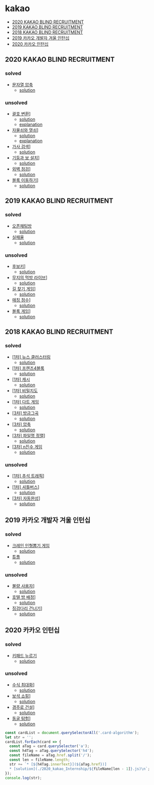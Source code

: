 # kakao

* [2020 KAKAO BLIND RECRUITMENT](#2020-kakao-blind-recruitment)
* [2019 KAKAO BLIND RECRUITMENT](#2019-kakao-blind-recruitment)
* [2018 KAKAO BLIND RECRUITMENT](#2018-kakao-blind-recruitment)
* [2019 카카오 개발자 겨울 인턴십](#2019-카카오-개발자-겨울-인턴십)
* [2020 카카오 인턴십](#2020-카카오-인턴십)

## 2020 KAKAO BLIND RECRUITMENT

### solved
* [문자열 압축](https://programmers.co.kr/learn/courses/30/lessons/60057)
  * [solution](./2020_kakao/60057.js)

### unsolved
* [괄호 변환](https://programmers.co.kr/learn/courses/30/lessons/60058)]
  * [solution](./2020_kakao/60058.js)
  * [explanation](./2020_kakao/60058_ex.js)
* [자물쇠와 열쇠](https://programmers.co.kr/learn/courses/30/lessons/60059)]
  * [solution](./2020_kakao/60059.js)
  * [explanation](./2020_kakao/60059_ex.js)
* [가사 검색](https://programmers.co.kr/learn/courses/30/lessons/60060)]
  * [solution](./2020_kakao/60060.js)
* [기둥과 보 설치](https://programmers.co.kr/learn/courses/30/lessons/60061)]
  * [solution](./2020_kakao/60061.js)
* [외벽 점검](https://programmers.co.kr/learn/courses/30/lessons/60062)]
  * [solution](./2020_kakao/60062.js)
* [블록 이동하기](https://programmers.co.kr/learn/courses/30/lessons/60063)]
  * [solution](./2020_kakao/60063.js)

## 2019 KAKAO BLIND RECRUITMENT

### solved
* [오픈채팅방](https://programmers.co.kr/learn/courses/30/lessons/42888)
  * [solution](./2019_kakao/42888.js)
* [실패율](https://programmers.co.kr/learn/courses/30/lessons/42889)
  * [solution](./2019_kakao/42889.js)

### unsolved
* [후보키](https://programmers.co.kr/learn/courses/30/lessons/42890)]
  * [solution](./2019_kakao/42890.js)
* [무지의 먹방 라이브](https://programmers.co.kr/learn/courses/30/lessons/42891)]
  * [solution](./2019_kakao/42891.js)
* [길 찾기 게임](https://programmers.co.kr/learn/courses/30/lessons/42892)]
  * [solution](./2019_kakao/42892.js)
* [매칭 점수](https://programmers.co.kr/learn/courses/30/lessons/42893)]
  * [solution](./2019_kakao/42893.js)
* [블록 게임](https://programmers.co.kr/learn/courses/30/lessons/42894)]
  * [solution](./2019_kakao/42894.js)

## 2018 KAKAO BLIND RECRUITMENT

### solved
* [[1차] 뉴스 클러스터링](https://programmers.co.kr/learn/courses/30/lessons/17677)
  * [solution](./2018_kakao/17677.js)
* [[1차] 프렌즈4블록](https://programmers.co.kr/learn/courses/30/lessons/17679)
  * [solution](./2018_kakao/17679.js)
* [[1차] 캐시](https://programmers.co.kr/learn/courses/30/lessons/17680)
  * [solution](./2018_kakao/17680.js)
* [[1차] 비밀지도](https://programmers.co.kr/learn/courses/30/lessons/17681)
  * [solution](./2018_kakao/17681.js)
* [[1차] 다트 게임](https://programmers.co.kr/learn/courses/30/lessons/17682)
  * [solution](./2018_kakao/17682.js)
* [[3차] 방금그곡](https://programmers.co.kr/learn/courses/30/lessons/17683)
  * [solution](./2018_kakao/17683.js)
* [[3차] 압축](https://programmers.co.kr/learn/courses/30/lessons/17684)
  * [solution](./2018_kakao/17684.js)
* [[3차] 파일명 정렬](https://programmers.co.kr/learn/courses/30/lessons/17686)]
  * [solution](./2018_kakao/17686.js)
* [[3차] n진수 게임](https://programmers.co.kr/learn/courses/30/lessons/17687)
  * [solution](./2018_kakao/17687.js)

### unsolved
* [[1차] 추석 트래픽](https://programmers.co.kr/learn/courses/30/lessons/17676)]
  * [solution](./2018_kakao/17676.js)
* [[1차] 셔틀버스](https://programmers.co.kr/learn/courses/30/lessons/17678)]
  * [solution](./2018_kakao/17678.js)
* [[3차] 자동완성](https://programmers.co.kr/learn/courses/30/lessons/17685)]
  * [solution](./2018_kakao/17685.js)

## 2019 카카오 개발자 겨울 인턴십

### solved
* [크레인 인형뽑기 게임](https://programmers.co.kr/learn/courses/30/lessons/64061)
  * [solution](./2019_kakao_Internship/64061.js)
* [튜플](https://programmers.co.kr/learn/courses/30/lessons/64065)
  * [solution](./2019_kakao_Internship/64065.js)

### unsolved
* [불량 사용자](https://programmers.co.kr/learn/courses/30/lessons/64064)]
  * [solution](./2019_kakao_Internship/64064.js)
* [호텔 방 배정](https://programmers.co.kr/learn/courses/30/lessons/64063)]
  * [solution](./2019_kakao_Internship/64063.js)
* [징검다리 건너기](https://programmers.co.kr/learn/courses/30/lessons/64062)]
  * [solution](./2019_kakao_Internship/64062.js)
  
## 2020 카카오 인턴십

### solved
* [키패드 누르기](https://programmers.co.kr/learn/courses/30/lessons/67256)
  * [solution](./2020_kakao_Internship/67256.js)

### unsolved
* [수식 최대화](https://programmers.co.kr/learn/courses/30/lessons/67257)]
  * [solution](./2020_kakao_Internship/67257.js)
* [보석 쇼핑](https://programmers.co.kr/learn/courses/30/lessons/67258)]
  * [solution](./2020_kakao_Internship/67258.js)
* [경주로 건설](https://programmers.co.kr/learn/courses/30/lessons/67259)]
  * [solution](./2020_kakao_Internship/67259.js)
* [동굴 탐험](https://programmers.co.kr/learn/courses/30/lessons/67260)]
  * [solution](./2020_kakao_Internship/67260.js)

``` js
const cardList = document.querySelectorAll('.card-algorithm');
let str = '';
cardList.forEach(card => {
  const aTag = card.querySelector('a');
  const h4Tag = aTag.querySelector('h4');
  const fileName = aTag.href.split('/');
  const len = fileName.length;
  str += `* [${h4Tag.innerText}](${aTag.href})]
  * [solution](./2020_kakao_Internship/${fileName[len - 1]}.js)\n`;
});
console.log(str);
```